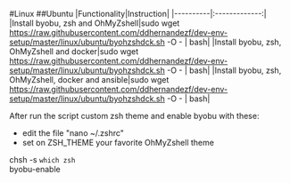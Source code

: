 #Linux
##Ubuntu
|Functionality|Instruction|
|----------|:-------------:|
|Install byobu, zsh and OhMyZshell|sudo wget https://raw.githubusercontent.com/ddhernandezf/dev-env-setup/master/linux/ubuntu/byohzshdck.sh -O - | bash|
|Install byobu, zsh, OhMyZshell and docker|sudo wget https://raw.githubusercontent.com/ddhernandezf/dev-env-setup/master/linux/ubuntu/byohzshdck.sh -O - | bash|
|Install byobu, zsh, OhMyZshell, docker and ansible|sudo wget https://raw.githubusercontent.com/ddhernandezf/dev-env-setup/master/linux/ubuntu/byohzshdck.sh -O - | bash|

After run the script custom zsh theme and enable byobu with these:
- edit the file "nano ~/.zshrc"
- set on ZSH_THEME your favorite OhMyZshell theme

chsh -s `which zsh`<br>
byobu-enable
